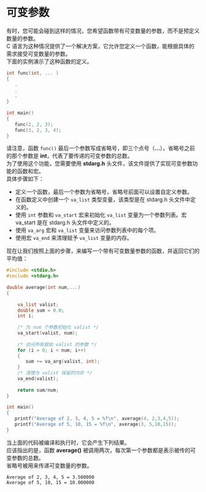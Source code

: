 # 可变参数

有时，您可能会碰到这样的情况，您希望函数带有可变数量的参数，而不是预定义数量的参数。  
C 语言为这种情况提供了一个解决方案，它允许您定义一个函数，能根据具体的需求接受可变数量的参数。  
下面的实例演示了这种函数的定义。

```c
int func(int, ... ) 
{
   .
   .
   .
}
 
int main()
{
   func(2, 2, 3);
   func(3, 2, 3, 4);
}
```

请注意，函数 `func()` 最后一个参数写成省略号，即三个点号（**...**），省略号之前的那个参数是 **int**，代表了要传递的可变参数的总数。  
为了使用这个功能，您需要使用 **stdarg.h** 头文件，该文件提供了实现可变参数功能的函数和宏。  
具体步骤如下：

- 定义一个函数，最后一个参数为省略号，省略号前面可以设置自定义参数。
- 在函数定义中创建一个 `va_list` 类型变量，该类型是在 stdarg.h 头文件中定义的。
- 使用 `int` 参数和 `va_start` 宏来初始化 `va_list` 变量为一个参数列表。宏 va_start 是在 stdarg.h 头文件中定义的。
- 使用 `va_arg` 宏和 `va_list` 变量来访问参数列表中的每个项。
- 使用宏 `va_end` 来清理赋予 `va_list` 变量的内存。

现在让我们按照上面的步骤，来编写一个带有可变数量参数的函数，并返回它们的平均值：

```c
#include <stdio.h>
#include <stdarg.h>
 
double average(int num,...)
{
 
    va_list valist;
    double sum = 0.0;
    int i;
 
    /* 为 num 个参数初始化 valist */
    va_start(valist, num);
 
    /* 访问所有赋给 valist 的参数 */
    for (i = 0; i < num; i++)
    {
       sum += va_arg(valist, int);
    }
    /* 清理为 valist 保留的内存 */
    va_end(valist);
 
    return sum/num;
}
 
int main()
{
   printf("Average of 2, 3, 4, 5 = %f\n", average(4, 2,3,4,5));
   printf("Average of 5, 10, 15 = %f\n", average(3, 5,10,15));
}
```

当上面的代码被编译和执行时，它会产生下列结果。  
应该指出的是，函数 **average()** 被调用两次，每次第一个参数都是表示被传的可变参数的总数。  
省略号被用来传递可变数量的参数。

```text
Average of 2, 3, 4, 5 = 3.500000
Average of 5, 10, 15 = 10.000000
```
